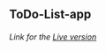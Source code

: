 ## ToDo-List-app 

###### Link for the [Live version](https://robertpurc.github.io/ToDo-List-app/)







